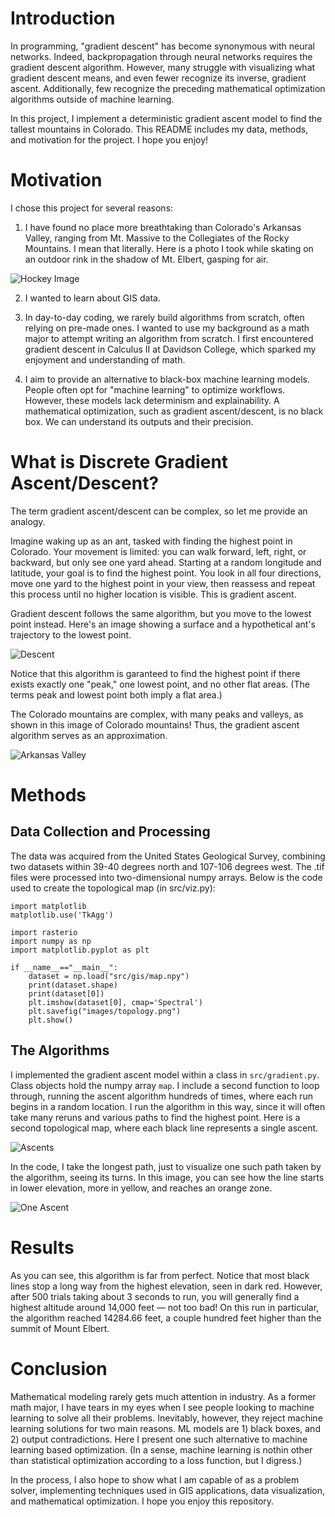 # Introduction

In programming, "gradient descent" has become synonymous with neural networks. Indeed, backpropagation through neural networks requires the gradient descent algorithm. However, many struggle with visualizing what gradient descent means, and even fewer recognize its inverse, gradient ascent. Additionally, few recognize the preceding mathematical optimization algorithms outside of machine learning.


In this project, I implement a deterministic gradient ascent model to find the tallest mountains in Colorado. This README includes my data, methods, and motivation for the project. I hope you enjoy!
# Motivation

I chose this project for several reasons:

1. I have found no place more breathtaking than Colorado's Arkansas Valley, ranging from Mt. Massive to the Collegiates of the Rocky Mountains. I mean that literally. Here is a photo I took while skating on an outdoor rink in the shadow of Mt. Elbert, gasping for air. 

  ![Hockey Image](images/hockey.jpg)

2. I wanted to learn about GIS data. 

3. In day-to-day coding, we rarely build algorithms from scratch, often relying on pre-made ones. I wanted to use my background as a math major to attempt writing an algorithm from scratch. I first encountered gradient descent in Calculus II at Davidson College, which sparked my enjoyment and understanding of math.

4. I aim to provide an alternative to black-box machine learning models. People often opt for "machine learning" to optimize workflows. However, these models lack determinism and explainability. A mathematical optimization, such as gradient ascent/descent, is no black box. We can understand its outputs and their precision.

# What is Discrete Gradient Ascent/Descent?

The term gradient ascent/descent can be complex, so let me provide an analogy.

Imagine waking up as an ant, tasked with finding the highest point in Colorado. Your movement is limited: you can walk forward, left, right, or backward, but only see one yard ahead. Starting at a random longitude and latitude, your goal is to find the highest point. You look in all four directions, move one yard to the highest point in your view, then reassess and repeat this process until no higher location is visible. This is gradient ascent.

Gradient descent follows the same algorithm, but you move to the lowest point instead. Here's an image showing a surface and a hypothetical ant's trajectory to the lowest point.  

![Descent](images/descent.jpg)

Notice that this algorithm is garanteed to find the highest point if there exists exactly one "peak," one lowest point, and no other flat areas. (The terms peak and lowest point both imply a flat area.) 

The Colorado mountains are complex, with many peaks and valleys, as shown in this image of Colorado mountains! Thus, the gradient ascent algorithm serves as an approximation. 

![Arkansas Valley](images/topology.png)

# Methods

## Data Collection and Processing

The data was acquired from the United States Geological Survey, combining two datasets within 39-40 degrees north and 107-106 degrees west. The .tif files were processed into two-dimensional numpy arrays. Below is the code used to create the topological map (in src/viz.py):

```
import matplotlib
matplotlib.use('TkAgg')

import rasterio
import numpy as np
import matplotlib.pyplot as plt

if __name__=="__main__":
    dataset = np.load("src/gis/map.npy")
    print(dataset.shape)
    print(dataset[0])
    plt.imshow(dataset[0], cmap='Spectral')
    plt.savefig("images/topology.png")
    plt.show()

```

## The Algorithms
I implemented the gradient ascent model within a class in ```src/gradient.py```. Class objects hold the numpy array ```map```. I include a second function to loop through, running the ascent algorithm hundreds of times, where each run begins in a random location. I run the algorithm in this way, since it will often take many reruns and various paths to find the highest point. Here is a second topological map, where each black line represents a single ascent.

![Ascents](images/ascents.png)

In the code, I take the longest path, just to visualize one such path taken by the algorithm, seeing its turns. In this image, you can see how the line starts in lower elevation, more in yellow, and reaches an orange zone.

![One Ascent](images/onePath.png)

# Results
As you can see, this algorithm is far from perfect. Notice that most black lines stop a long way from the highest elevation, seen in dark red. However, after 500 trials taking about 3 seconds to run, you will generally find a highest altitude around 14,000 feet — not too bad! On this run in particular, the algorithm reached 14284.66 feet, a couple hundred feet higher than the summit of Mount Elbert.

# Conclusion

Mathematical modeling rarely gets much attention in industry. As a former math major, I have tears in my eyes when I see people looking to machine learning to solve all their problems. Inevitably, however, they reject machine learning solutions for two main reasons. ML models are 1) black boxes, and 2) output contradictions. Here I present one such alternative to machine learning based optimization. (In a sense, machine learning is nothin other than statistical optimization according to a loss function, but I digress.) 

In the process, I also hope to show what I am capable of as a problem solver, implementing techniques used in GIS applications, data visualization, and mathematical optimization. I hope you enjoy this repository.
